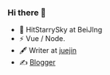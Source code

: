 ### Hi there 👋

- 🍻 HitStarrySky at BeiJIng
- ⚡ Vue / Node.
- 🖋 Writer at [juejin](https://juejin.cn/user/1257497032146535/posts)
- ✍️ [Blogger](https://blog.xkongkeji.com)
